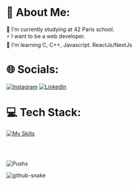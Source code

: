 # 💫 About Me:
🔭 I'm currently studying at 42 Paris school.<br>
⚡ I want to be a web developer.<br>
🌱 I'm learning C, C++, Javascript. ReactJs/NextJs


# 🌐 Socials:
[![Instagram](https://img.shields.io/badge/Instagram-%23E4405F.svg?logo=Instagram&logoColor=white)](https://www.instagram.com/_melviin.dch/) [![LinkedIn](https://img.shields.io/badge/LinkedIn-%230077B5.svg?logo=linkedin&logoColor=white)](https://www.linkedin.com/in/melvin-duchaufour/) 

# 💻 Tech Stack:
[![My Skills](https://skillicons.dev/icons?i=js,html,css,c,cpp,nextjs,react,sass,tailwind,php,bash,bootstrap,mysql,symfony)](https://skillicons.dev)

<br>
<br>

![Pushs](https://quotes-github-readme.vercel.app/api?type=horizontal&theme=dark)</br>

<picture>
  <source media="(prefers-color-scheme: dark)" srcset="github-user-contribution.svg" />
  <img alt="github-snake" src="github-snake.svg" />
</picture>
